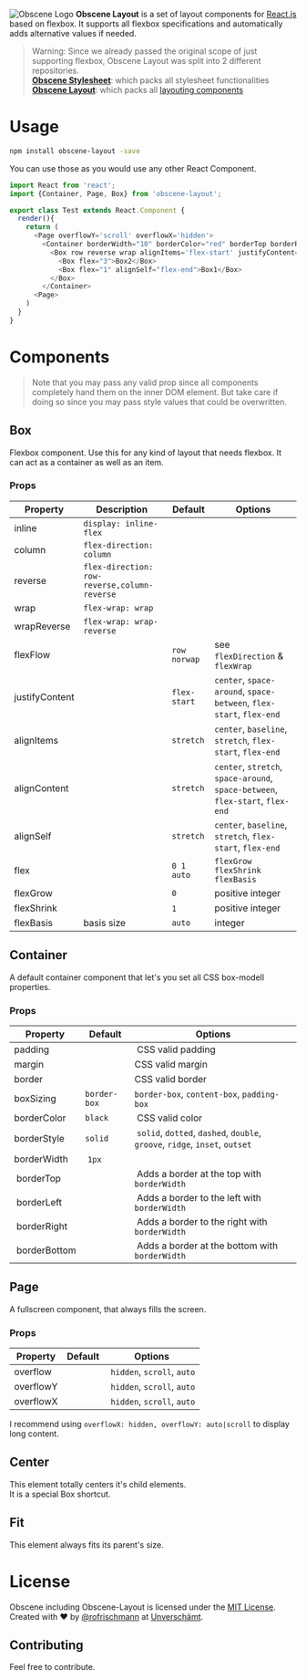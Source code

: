 ![Obscene Logo](https://raw.githubusercontent.com/unverschaemt/Obscene-UI/gh-pages/res/obscene.png)
**Obscene Layout** is a set of layout components for  [React.js](https://facebook.github.io/react/) based on flexbox. 
It supports all flexbox specifications and automatically adds alternative values if needed.
  
> Warning: Since we already passed the original scope of just supporting flexbox, Obscene Layout was split into 2 different repositories.    
> **[Obscene Stylesheet](https://github.com/obscene/Obscene-Stylesheet)**: which packs all stylesheet functionalities    
> **[Obscene Layout](https://github.com/obscene/Obscene-Layout)**: which packs all [layouting components](README.md#components)
  
# Usage
```sh
npm install obscene-layout -save
```

You can use those as you would use any other React Component.
```javascript
import React from 'react';
import {Container, Page, Box} from 'obscene-layout';

export class Test extends React.Component {
  render(){
    return (
      <Page overflowY='scroll' overflowX='hidden'>
        <Container borderWidth="10" borderColor="red" borderTop borderRight padding="10">
          <Box row reverse wrap alignItems='flex-start' justifyContent="space-around">
            <Box flex="3">Box2</Box>
            <Box flex="1" alignSelf="flex-end">Box1</Box>
          </Box>
        </Container>
      <Page>
    )
  }
}
```




# Components
> Note that you may pass any valid prop since all components completely hand them on the inner DOM element. But take care if doing so since you may pass style values that could be overwritten.


## Box
Flexbox component. Use this for any kind of layout that needs flexbox. It can act as a container as well as an item.

### Props
| Property | Description |Default | Options |
| ------- | ---------|----------|------------|
| inline |`display: inline-flex` |  |  | 
| column |`flex-direction: column` |  |  | 
| reverse |`flex-direction: row-reverse,column-reverse` |  |  | 
| wrap | `flex-wrap: wrap` |  |  | 
| wrapReverse |`flex-wrap: wrap-reverse` ||| 
| flexFlow || `row norwap` | see `flexDirection` & `flexWrap` |  
|justifyContent |   |`flex-start` | `center`, `space-around`, `space-between`, `flex-start`, `flex-end`|
|alignItems || `stretch`| `center`, `baseline`, `stretch`, `flex-start`, `flex-end`|
|alignContent || `stretch`| `center`, `stretch`, `space-around`, `space-between`, `flex-start`, `flex-end`|
|alignSelf | | `stretch`| `center`, `baseline`, `stretch`, `flex-start`, `flex-end`|
|flex |  | `0 1 auto` | `flexGrow flexShrink flexBasis` |
|flexGrow |  | `0`| positive integer |
|flexShrink |  | `1` | positive integer |
|flexBasis | basis size |`auto` | integer 


## Container
A default container component that let's you set all CSS box-modell properties. 
### Props
| Property | Default | Options |
| ------- | ----------|------------|
| padding |  | CSS valid padding |
| margin |  | CSS valid margin |
| border |  | CSS valid border |
| boxSizing | `border-box` | `border-box`, `content-box`, `padding-box` |
| borderColor | `black` | CSS valid color |
| borderStyle | `solid` | `solid`, `dotted`, `dashed`, `double`, `groove`, `ridge`, `inset`, `outset` |
|borderWidth | `1px` |  |
| borderTop |  | Adds a border at the top with `borderWidth` |
| borderLeft |  | Adds a border to the left with `borderWidth` |
| borderRight |  | Adds a border to the right with `borderWidth` |
| borderBottom |  | Adds a border at the bottom with `borderWidth` |

## Page
A fullscreen component, that always fills the screen.     
### Props
| Property | Default | Options |
| ------- | ----------|------------|
| overflow |  | `hidden`, `scroll`, `auto`  |
| overflowY |  | `hidden`, `scroll`, `auto`  |
| overflowX |  | `hidden`, `scroll`, `auto`  |

I recommend using `overflowX: hidden, overflowY: auto|scroll` to display long content.

## Center
This element totally centers it's child elements.     
It is a special Box shortcut.

## Fit
This element always fits its parent's size.

# License
Obscene including Obscene-Layout is licensed under the [MIT License](http://opensource.org/licenses/MIT).    
Created with &hearts; by [@rofrischmann](http://rofrischmann.de) at [Unverschämt](http://unverschaemt.net).

## Contributing
Feel free to contribute.
